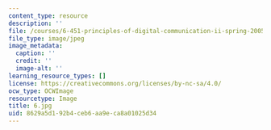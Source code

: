 ```yaml
---
content_type: resource
description: ''
file: /courses/6-451-principles-of-digital-communication-ii-spring-2005/8629a5d192b4ceb6aa9eca8a01025d34_6.jpg
file_type: image/jpeg
image_metadata:
  caption: ''
  credit: ''
  image-alt: ''
learning_resource_types: []
license: https://creativecommons.org/licenses/by-nc-sa/4.0/
ocw_type: OCWImage
resourcetype: Image
title: 6.jpg
uid: 8629a5d1-92b4-ceb6-aa9e-ca8a01025d34
---
```

